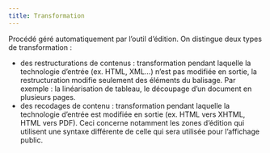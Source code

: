 ```yaml
---
title: Transformation
---
```


Procédé géré automatiquement par l’outil d’édition. On distingue deux types de transformation :

- des restructurations de contenus : transformation pendant laquelle la technologie d’entrée (ex. HTML, XML…) n’est pas modifiée en sortie, la restructuration modifie seulement des éléments du balisage. Par exemple : la linéarisation de tableau, le découpage d’un document en plusieurs pages.
- des recodages de contenu : transformation pendant laquelle la technologie d’entrée est modifiée en sortie (ex. HTML vers XHTML, HTML vers PDF). Ceci concerne notamment les zones d’édition qui utilisent une syntaxe différente de celle qui sera utilisée pour l’affichage public.